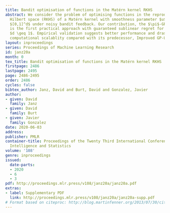 ```yaml
---
title: Bandit optimisation of functions in the Matérn kernel RKHS
abstract: We consider the problem of optimising functions in the reproducing kernel
  Hilbert space (RKHS) of a Matérn kernel with smoothness parameter $u$ over the domain
  $[0,1]^d$ under noisy bandit feedback. Our contribution, the $\pi$-GP-UCB algorithm,
  is the first practical approach with guaranteed sublinear regret for all $u>1$ and
  $d \geq 1$. Empirical validation suggests better performance and drastically improved
  computational scalablity compared with its predecessor, Improved GP-UCB.
layout: inproceedings
series: Proceedings of Machine Learning Research
id: janz20a
month: 0
tex_title: Bandit optimisation of functions in the Matérn kernel RKHS
firstpage: 2486
lastpage: 2495
page: 2486-2495
order: 2486
cycles: false
bibtex_author: Janz, David and Burt, David and Gonzalez, Javier
author:
- given: David
  family: Janz
- given: David
  family: Burt
- given: Javier
  family: Gonzalez
date: 2020-06-03
address: 
publisher: PMLR
container-title: Proceedings of the Twenty Third International Conference on Artificial
  Intelligence and Statistics
volume: '108'
genre: inproceedings
issued:
  date-parts:
  - 2020
  - 6
  - 3
pdf: http://proceedings.mlr.press/v108/janz20a/janz20a.pdf
extras:
- label: Supplementary PDF
  link: http://proceedings.mlr.press/v108/janz20a/janz20a-supp.pdf
# Format based on citeproc: http://blog.martinfenner.org/2013/07/30/citeproc-yaml-for-bibliographies/
---
```

